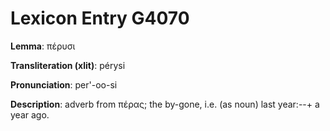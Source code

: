# Lexicon Entry G4070

**Lemma**: πέρυσι

**Transliteration (xlit)**: pérysi

**Pronunciation**: per'-oo-si

**Description**:
adverb from πέρας; the by-gone, i.e. (as noun) last year:--+ a year ago.
